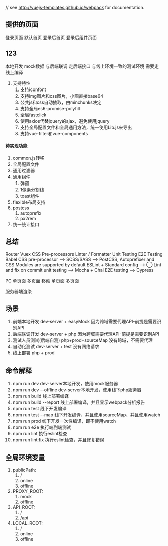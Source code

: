 // see http://vuejs-templates.github.io/webpack for documentation.

## 提供的页面
登录页面
默认首页
登录后首页
登录后组件页面

## 123
本地开发
    mock数据
与后端联调
    走后端接口
与线上环境一致的测试环境
    需要走线上编译

1. 支持特性
    1. 支持iconfont
    1. 支持img图片和css图片，小图直接base64
    1. 公共js和css自动抽取，由minchunks决定
    1. 支持全局es6-promise-polyfill
    1. 全局fastclick
    1. 使用axios代替jquery的ajax，避免使用jquery
    1. 支持全局配置文件和全局通用方法，统一使用Lib.js来导出
    1. 支持vue-filter和vue-components

#### 待实现功能
1. common.js转移
1. 全局配置文件
1. 通用过滤器
1. 通用组件
    1. 弹窗
    1. 1像素分割线
    1. toast组件
1. flexible布局支持
1. postcss
    1. autoprefix
    1. px2rem
1. 统一统计接口


## 总结
Router
Vuex
CSS Pre-processors
Linter / Formatter
Unit Testing
E2E Testing
Babel
CSS pre-processor --> SCSS/SASS --> PostCSS, Autoprefixer and CSS Modules are supported by default
ESLint + Standard config --> ◯ Lint and fix on commit
unit testing --> Mocha + Chai
E2E testing --> Cypress

PC
    单页面
    多页面
移动
    单页面
    多页面

服务器端渲染


## 场景
1. 前端本地开发
    dev-server + easyMock
    因为跨域需要代理API-前提是需要识别API
1. 后端联调开发
    dev-server + php
    因为跨域需要代理API-前提是需要识别API
1. 测试人员测试(后端自测)
    php+prod+sourceMap
    没有跨域，不需要代理
1. 自动化测试
    dev-server + test
    没有网络请求
1. 线上部署
    php + prod

## 命令解释
1. npm run dev
    dev-server本地开发，使用mock服务器
1. npm run dev --offline
    dev-server本地开发，使用线下php服务器
1. npm run build
    线上部署编译
1. npm run build --report
    线上部署编译，并且显示webpack分析报告
1. npm run test
    线下开发编译
1. npm run test --map
    线下开发编译，并且使用sourceMap，并且使用watch
1. npm run prod
    线下开发一次性编译，即不使用watch
1. npm run e2e
    执行端到端测试
1. npm run lint
    执行eslint检查
1. npm run lint:fix
    执行eslint检查，并且修复错误

## 全局环境变量
1. publicPath:
    1. /
    1. online
    1. offline
1. PROXY_ROOT:
    1. mock
    1. offline
1. API_ROOT:
    1. /
    1. /api
1. LOCAL_ROOT:
    1. /
    1. online
    1. offline
